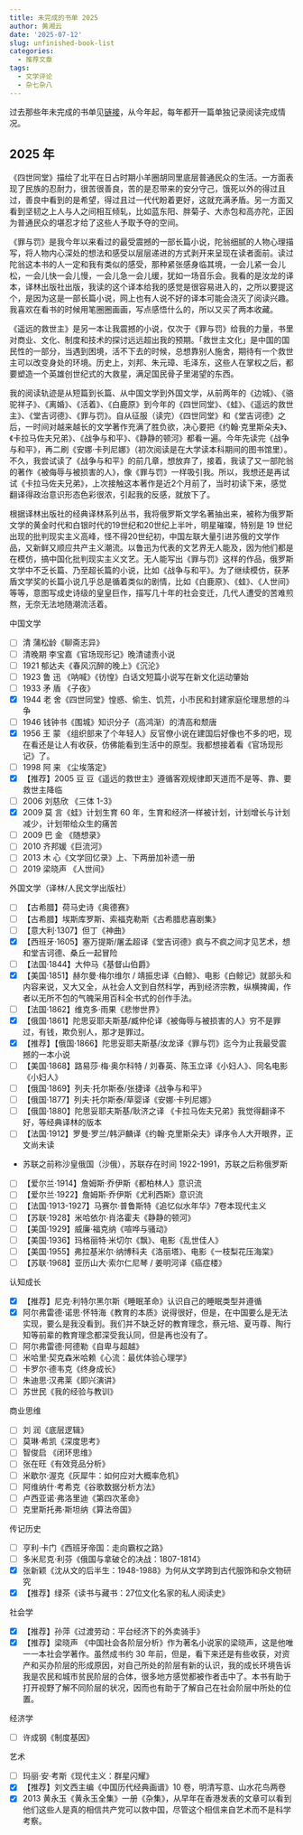 ```yaml
---
title: 未完成的书单 2025
author: 黄湘云
date: '2025-07-12'
slug: unfinished-book-list
categories:
  - 推荐文章
tags:
  - 文学评论
  - 杂七杂八
---
```


过去那些年未完成的书单见[链接](/2022/12/unfinished-book-list/)，从今年起，每年都开一篇单独记录阅读完成情况。

## 2025 年

《四世同堂》描绘了北平在日占时期小羊圈胡同里底层普通民众的生活。一方面表现了民族的忍耐力，很苦很善良，苦的是忍带来的安分守己，饿死以外的得过且过，善良中看到的是希望，得过且过一代代盼着更好，这就充满矛盾。另一方面又看到坚韧之上人与人之间相互倾轧，比如蓝东阳、胖菊子、大赤包和高亦陀，正因为普通民众的堪忍才给了这些人予取予夺的空间。

《罪与罚》是我今年以来看过的最受震撼的一部长篇小说，陀翁细腻的人物心理描写，将人物内心深处的想法和感受以层层递进的方式剥开来呈现在读者面前。读过陀翁这本书的人一定和我有类似的感受，那种紧张感身临其境，一会儿紧一会儿松，一会儿快一会儿慢，一会儿急一会儿缓，犹如一场音乐会。我看的是汝龙的译本，译林出版社出版，我读的这个译本给我的感觉是很容易进入的，之所以要提这个，是因为这是一部长篇小说，网上也有人说不好的译本可能会浇灭了阅读兴趣。我喜欢在看书的时候用笔圈圈画画，写点感悟什么的，所以又买了两本收藏。

《遥远的救世主》是另一本让我震撼的小说，仅次于《罪与罚》给我的力量，书里对商业、文化、制度和技术的探讨远远超出我的预期。「救世主文化」是中国的国民性的一部分，当遇到困境，活不下去的时候，总想靠别人施舍，期待有一个救世主可以改变身处的环境。历史上，刘邦、朱元璋、毛泽东，这些人在掌权之后，都要塑造一个英雄创世纪式的大救星，满足国民骨子里渴望的东西。

我的阅读轨迹是从短篇到长篇、从中国文学到外国文学，从前两年的《边城》、《骆驼祥子》、《离婚》、《活着》、《白鹿原》到今年的《四世同堂》、《蛙》、《遥远的救世主》、《堂吉诃德》、《罪与罚》。自从征服（读完）《四世同堂》和《堂吉诃德》之后，一时间对越来越长的文学著作充满了胜负欲，决心要把《约翰·克里斯朵夫》、《卡拉马佐夫兄弟》、《战争与和平》、《静静的顿河》都看一遍。今年先读完《战争与和平》，再二刷《安娜·卡列尼娜》（初次阅读是在大学读本科期间的图书馆里）。不久，我尝试读了《战争与和平》的前几章，想放弃了，接着，我读了又一部陀翁的著作《被侮辱与被损害的人》，像《罪与罚》一样吸引我。所以，我想还是再试试《卡拉马佐夫兄弟》，上次接触这本著作是近2个月前了，当时初读下来，感觉翻译得政治意识形态色彩很浓，引起我的反感，就放下了。

根据译林出版社的经典译林系列丛书，我将俄罗斯文学名著抽出来，被称为俄罗斯文学的黄金时代和白银时代的19世纪和20世纪上半叶，明星璀璨，特别是 19 世纪出现的批判现实主义高峰，怪不得20世纪初，中国左联大量引进苏俄的文学作品，又新鲜又顺应共产主义潮流。以鲁迅为代表的文艺界无人能及，因为他们都是在模仿，搞中国化批判现实主义文艺。无人能写出《罪与罚》这样的作品，俄罗斯文学中不乏长篇、乃至超长篇的小说，比如《战争与和平》。为了继续模仿，获茅盾文学奖的长篇小说几乎总是循着类似的剧情，比如《白鹿原》、《蛙》、《人世间》等等，意图写成史诗级的皇皇巨作，描写几十年的社会变迁，几代人遭受的苦难煎熬，无奈无法地随潮流活着。

中国文学

-   [ ] 清 蒲松龄《聊斋志异》
-   [ ] 清晚期 李宝嘉《官场现形记》晚清谴责小说
-   [ ] 1921 郁达夫《春风沉醉的晚上》《沉沦》
-   [ ] 1923 鲁 迅 《呐喊》《彷惶》白话文短篇小说写在新文化运动肇始
-   [ ] 1933 矛 盾 《子夜》
-   [x] 1944 老 舍《四世同堂》惶惑、偷生、饥荒，小市民和封建家庭伦理思想的斗争
-   [ ] 1946 钱钟书《围城》知识分子（高鸿渐）的清高和颓唐
-   [x] 1956 王 蒙 《组织部来了个年轻人》反官僚小说在建国后好像也不多的吧，现在看还是让人有收获，仿佛能看到生活中的原型。我都想接着看《官场现形记》了。
-   [ ] 1998 阿 来 《尘埃落定》
-   [x] 【推荐】2005 豆 豆《遥远的救世主》遵循客观规律即天道而不是等、靠、要救世主降临
-   [ ] 2006 刘慈欣 《三体 1-3》
-   [x] 2009 莫 言《蛙》计划生育 60 年，生育和经济一样被计划，计划增长与计划减少，计划带给众生的痛苦
-   [ ] 2009 巴 金 《随想录》
-   [ ] 2010 齐邦媛《巨流河》
-   [ ] 2013 木 心《文学回忆录》上、下两册加补遗一册
-   [ ] 2019 梁晓声 《人世间》

外国文学（译林/人民文学出版社）

-   [ ] 【古希腊】荷马史诗《奥德赛》
-   [ ] 【古希腊】埃斯库罗斯、索福克勒斯《古希腊悲喜剧集》
-   [ ] 【意大利·1307】但丁《神曲》
-   [x] 【西班牙·1605】塞万提斯/屠孟超译《堂吉诃德》疯与不疯之间才见艺术，想和堂吉诃德、桑丘一起冒险
-   [ ] 【法国·1844】大仲马《基督山伯爵》
-   [x] 【美国·1851】赫尔曼·梅尔维尔 / 靖振忠译《白鲸》、电影《白鲸记》就部头和内容来说，又大又全，从社会人文到自然科学，再到经济宗教，纵横捭阖，作者以无所不包的气魄采用百科全书式的创作手法。
-   [ ] 【法国·1862】维克多·雨果《悲惨世界》
-   [x] 【俄国·1861】陀思妥耶夫斯基/臧仲伦译《被侮辱与被损害的人》穷不是罪过，有钱，欺负别人，那才是罪过。
-   [x] 【推荐】【俄国·1866】陀思妥耶夫斯基/汝龙译《罪与罚》迄今为止我最受震撼的一本小说
-   [ ] 【美国·1868】路易莎·梅·奥尔科特 / 刘春英、陈玉立译《小妇人》、同名电影《小妇人》
-   [ ] 【俄国·1869】列夫·托尔斯泰/张捷译《战争与和平》
-   [ ] 【俄国·1877】列夫·托尔斯泰/草婴译《安娜·卡列尼娜》
-   [ ] 【俄国·1880】陀思妥耶夫斯基/耿济之译 《卡拉马佐夫兄弟》我觉得翻译不好，等经典译林的版本
-   [ ] 【法国·1912】罗曼·罗兰/韩沪麟译《约翰·克里斯朵夫》译序令人大开眼界，正文尚未读
-   苏联之前称沙皇俄国（沙俄），苏联存在时间 1922-1991，苏联之后称俄罗斯
-   [ ] 【爱尔兰·1914】詹姆斯·乔伊斯《都柏林人》意识流
-   [ ] 【爱尔兰·1922】詹姆斯·乔伊斯《尤利西斯》意识流
-   [ ] 【法国·1913-1927】马赛尔·普鲁斯特《追忆似水年华》7卷本现代主义
-   [ ] 【苏联·1928】米哈依尔·肖洛霍夫《静静的顿河》
-   [ ] 【美国·1929】威廉·福克纳《喧哗与骚动》
-   [ ] 【美国·1936】玛格丽特·米切尔《飘》、电影《乱世佳人》
-   [ ] 【美国·1955】弗拉基米尔·纳博科夫《洛丽塔》、电影《一枝梨花压海棠》
-   [ ] 【苏联·1968】亚历山大·索尔仁尼琴 / 姜明河译《癌症楼》

认知成长

-   [x] 【推荐】尼克·利特尔黑尔斯《睡眠革命》认识自己的睡眠类型并遵循
-   [x] 阿尔弗雷德·诺思·怀特海《教育的本质》说得很好，但是，在中国要么是无法实现，要么是我没看到。我们并不缺乏好的教育理念，蔡元培、夏丏尊、陶行知等前辈的教育理念都深受我认同，但是再也没有了。
-   [ ] 阿尔弗雷德·阿德勒《自卑与超越》
-   [ ] 米哈里·契克森米哈赖《心流：最优体验心理学》
-   [ ] 卡罗尔·德韦克《终身成长》
-   [ ] 朱迪思·汉弗莱《即兴演讲》
-   [ ] 苏世民《我的经验与教训》

商业思维

-   [ ] 刘 润《底层逻辑》
-   [ ] 莫琳·希凯《深度思考》
-   [ ] 智俊启 《闭环思维》
-   [ ] 张在旺《有效竞品分析》
-   [ ] 米歇尔·渥克《灰犀牛：如何应对大概率危机》
-   [ ] 阿维纳什·考希克《谷歌数据分析方法》
-   [ ] 卢西亚诺·弗洛里迪《第四次革命》
-   [ ] 克里斯托弗·斯坦纳《算法帝国》

传记历史

-   [ ] 亨利·卡门《西班牙帝国：走向霸权之路》
-   [ ] 多米尼克·利芬《俄国与拿破仑的决战：1807-1814》
-   [x] 张新颖《沈从文的后半生：1948-1988》为何从文学跨到古代服饰和杂文物研究
-   [x] 【推荐】绿茶《读书与藏书：27位文化名家的私人阅读史》

社会学

-   [x] 【推荐】孙萍《过渡劳动：平台经济下的外卖骑手》
-   [x] 【推荐】梁晓声 《中国社会各阶层分析》作为著名小说家的梁晓声，这是他唯一一本社会学著作。虽然成书约 30 年前，但是，看下来还是有些收获，对资产和买办阶层的形成原因，对自己所处的阶层有新的认识，我的成长环境告诉我是农民和城市贫民阶层的合体，很多地方感觉都被作者击中了。本书有助于打开视野了解不同阶层的状况，因而也有助于了解自己在社会阶层中所处的位置。

经济学

-   [ ] 许成钢《制度基因》

艺术

-   [ ] 玛丽·安·考斯《现代主义：群星闪耀》
-   [x] 【推荐】刘文西主编《中国历代经典画谱》10 卷，明清写意、山水花鸟两卷
-   [x] 2013 黄永玉《黄永玉全集》一册《杂集》，从早年在香港发表的文章可以看到他们这些人是真的相信共产党可以救中国，尽管这个相信来自艺术而不是科学考察。
